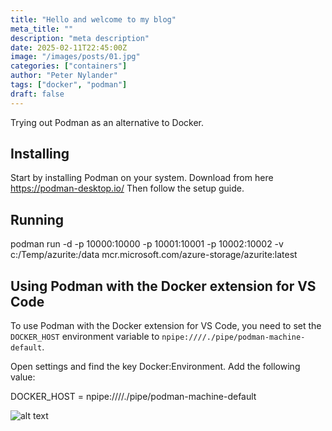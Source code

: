 ```yaml
---
title: "Hello and welcome to my blog"
meta_title: ""
description: "meta description"
date: 2025-02-11T22:45:00Z
image: "/images/posts/01.jpg"
categories: ["containers"]
author: "Peter Nylander"
tags: ["docker", "podman"]
draft: false
---
```


Trying out Podman as an alternative to Docker.

## Installing
Start by installing Podman on your system. Download from here https://podman-desktop.io/
Then follow the setup guide.

## Running
podman run -d -p 10000:10000 -p 10001:10001 -p 10002:10002 -v c:/Temp/azurite:/data mcr.microsoft.com/azure-storage/azurite:latest

## Using Podman with the Docker extension for VS Code

To use Podman with the Docker extension for VS Code, you need to set the `DOCKER_HOST` environment variable to `npipe:////./pipe/podman-machine-default`.

Open settings and find the key Docker:Environment. Add the following value:

DOCKER_HOST = npipe:////./pipe/podman-machine-default

![alt text](/images/posts/post-1-image-1.png)
